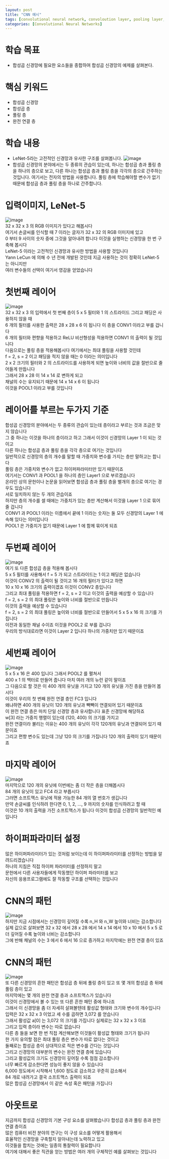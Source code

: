 ```yaml
---
layout: post
title: "CNN 예시"
tags: [convolutional neural network, convoloution layer, pooling layer, fully connected layer]
categories: [Convolutional Neural Networks]
---
```


# 학습 목표
- 합성곱 신경망에 필요한 요소들을 종합하여 합성곱 신경망의 예제를 살펴본다.

# 핵심 키워드
- 합성곱 신경망
- 합성곱 층
- 풀링 층
- 완전 연결 층

# 학습 내용
- LeNet-5라는 고전적인 신경망과 유사한 구조를 살펴봅니다.
![image](https://user-images.githubusercontent.com/50114210/71462293-3736d580-27f6-11ea-8fb2-24992066a6ed.png)       
- 합성곱 신경망의 분야에서는 두 종류의 관습이 있는데, 하나는 합성곱 층과 풀링 층을 하나의 층으로 보고, 다른 하나는 합성곱 층과 풀링 층을 각각의 층으로 간주하는 것입니다. 여기서는 전자의 방법을 사용합니다. 풀링 층에 학습해야할 변수가 없기 때문에 합성곱 층과 풀링 층을 하나로 간주합니다.

# 입력이미지, LeNet-5
![image](https://user-images.githubusercontent.com/50114210/71462790-d27c7a80-27f7-11ea-894e-90a1d7449589.png)                     
32 x 32 x 3 의 RGB 이미지가 있다고 해봅시다                 
여기서 손글씨를 인식할 때 7 이라는 글자가 32 x 32 의 RGB 이미지에 있고                  
0 부터 9 사이의 숫자 중에 그것을 알아내려 합니다 이것을 실행하는 신경망을 한 번 구축해 봅시다                 
LeNet-5 이라는 고전적인 신경망과 유사한 방법을 사용할 것입니다                 
Yann LeCun 에 의해 수 년 전에 개발된 것인데 지금 사용하는 것이 정확히 LeNet-5 는 아니지만                 
여러 변수들의 선택이 여기서 영감을 얻었습니다                 
                 
# 첫번째 레이어
![image](https://user-images.githubusercontent.com/50114210/71462804-dd370f80-27f7-11ea-8ab6-d2c7d71113f4.png)                       
32 x 32 x 3 의 입력에서 첫 번째 층이 5 x 5 필터와 1 의 스트라이드 그리고 패딩은 사용하지 않을 때                 
6 개의 필터를 사용한 출력은 28 x 28 x 6 이 됩니다 이 층을 CONV1 이라고 부를 겁니다                  
6 개의 필터와 편향을 적용하고 ReLU 비선형성을 적용하면 CONV1 의 출력이 될 것입니다                 
다음으로는 풀링 층을 적용해봅시다 여기에서는 최대 풀링을 사용할 것인데                  
f = 2, s = 2 이고 패딩을 적지 않을 때는 0 이라는 의미입니다                 
2 x 2 크기의 필터와 2 의 스트라이드를 사용하게 되면 높이와 너비의 값을 절반으로 줄어들게 만듭니다                 
그래서 28 x 28 이 14 x 14 로 변하게 되고                 
채널의 수는 유지되기 때문에 14 x 14 x 6 이 됩니다                 
이것을 POOL1 이라고 부를 것입니다                 

# 레이어를 부르는 두가지 기준
합성곱 신경망의 분야에서는 두 종류의 관습이 있는데 층이라고 부르는 것과 조금은 맞지 않습니다           
그 중 하나는 이것을 하나의 층이라고 하고 그래서 이것이 신경망의 Layer 1 이 되는 것이고           
다른 하나는 합성곱 층과 풀링 층을 각각 층으로 여기는 것입니다           
일반적으로 신경망의 층의 개수를 말할 때 가중치와 변수를 가지는 층만 말하고는 합니다           
풀링 층은 가중치와 변수가 없고 하이퍼파라미터만 있기 때문이죠           
여기서는 CONV1 과 POOL1 을 하나의 층인 Layer1 으로 부르겠습니다           
온라인 상의 문헌이나 논문을 읽어보면 합성곱 층과 풀링 층을 별개의 층으로 여기는 경우도 있습니다           
서로 일치하지 않는 두 개의 관습이죠           
하지만 층의 개수를 셀 때에는 가중치가 있는 층만 계산해서 이것을 Layer 1 으로 묶어줄 겁니다           
CONV1 과 POOL1 이라는 이름에서 끝에 1 이라는 숫자는 둘 모두 신경망의 Layer 1 에 속해 있다는 의미입니다           
POOL1 은 가중치가 없기 때문에 Layer 1 에 함께 묶이게 되죠           

# 두번째 레이어
![image](https://user-images.githubusercontent.com/50114210/71462816-e9bb6800-27f7-11ea-97d1-99e3c5ba2129.png)                          
여기 또 다른 합성곱 층을 적용해 봅시다                  
5 x 5 필터를 사용해서 f = 5 가 되고 스트라이드는 1 이고 패딩은 없습니다                  
이것이 CONV2 의 출력이 될 것이고 16 개의 필터가 있다고 하면                   
10 x 10 x 16 크기의 출력이겠죠 이것이 CONV2 층입니다                  
그리고 최대 풀링을 적용하면 f = 2, s = 2 이고 이것의 출력을 예상할 수 있습니다                  
f = 2, s = 2 의 최대 풀링은 높이와 너비를 절반으로 만듭니다                  
이것의 출력을 예상할 수 있습니다                   
f = 2, s = 2 의 최대 풀링은 높이와 너비를 절반으로 만들어서 5 x 5 x 16 의 크기를 가집니다                  
이전과 동일한 채널 수이죠 이것을 POOL2 로 부를 겁니다                  
우리의 방식대로라면 이것이 Layer 2 입니다 하나의 가중치만 있기 때문이죠                  

# 세번째 레이어
![image](https://user-images.githubusercontent.com/50114210/71462882-17a0ac80-27f8-11ea-9dcf-be9fadc535ff.png)                         
5 x 5 x 16 은 400 입니다 그래서 POOL2 를 펼쳐서                  
400 x 1 의 백터로 만들어 줍니다 마치 여러 개의 뉴런 같이 말이죠                  
그 다음으로 할 것은 이 400 개의 유닛을 가지고 120 개의 유닛을 가진 층을 만들어 봅시다                  
이것이 우리의 첫 번째 완전 연결 층인 FC3 입니다                  
왜냐하면 400 개의 유닛이 120 개의 유닛과 빽빽이 연결되어 있기 때문이죠                  
이 완전 연결 층은 마치 단일 신경망 층과 유사합니다 표준 신경망에 해당하죠                  
w[3] 라는 가중치 행렬이 있는데 (120, 400) 의 크기를 가지고                  
완전 연결이라 불리는 이유는 400 개의 유닛이 각각 120개의 유닛과 연결되어 있기 때문이죠                  
그리고 편향 변수도 있는데 그냥 120 의 크기를 가집니다 120 개의 출력이 있기 때문이죠                  

# 마지막 레이어
![image](https://user-images.githubusercontent.com/50114210/71462897-212a1480-27f8-11ea-82ab-5a00db4b2010.png)               
마지막으로 120 개의 유닛에 이번에는 좀 더 작은 층을 더해봅시다        
84 개의 유닛이 있고 FC4 라고 부릅시다        
그러면 소프트맥스 유닛에 적용 가능한 84 개의 열 번호가 생깁니다       
만약 손글씨를 인식하려 한다면 0, 1, 2, ..., 9 까지의 숫자를 인식하려고 할 때       
이것은 10 개의 출력을 가진 소프트맥스가 됩니다 이것이 합성곱 신경망의 일반적인 예입니다       

# 하이퍼파라미터 설정
많은 하이퍼파라미터가 있는 것처럼 보이는데 이 하이퍼파라미터를 선정하는 방법을 알려드리겠습니다       
하나의 지침은 직접 하이퍼 파라미터를 선정하지 말고        
문헌에서 다른 사용자들에게 작동했던 하이퍼 파라미터를 보고        
자신의 응용프로그램에도 잘 작동할 구조를 선택하는 것입니다       

# CNN의 패턴
![image](https://user-images.githubusercontent.com/50114210/71462905-2ab37c80-27f8-11ea-9a21-fc3af8cbd9b3.png)               
하지만 지금 시점에서는 신경망이 깊어질 수록 n_H 와 n_W 높이와 너비는 감소합니다       
실제 값으로 살펴보면 32 x 32 에서 28 x 28 에서 14 x 14 에서 10 x 10 에서 5 x 5 로       
더 깊어질 수록 높이와 너비는 감소합니다       
그에 반해 채널의 수는 3 에서 6 에서 16 으로 증가하고 마지막에는 완전 연결 층이 있죠       

# CNN의 패턴
![image](https://user-images.githubusercontent.com/50114210/71462929-37d06b80-27f8-11ea-887e-015324091348.png)                  
또 다른 신경망의 흔한 패턴은 합성곱 층 뒤에 풀링 층이 있고 또 몇 개의 합성곱 층 뒤에 풀링 층이 있고                  
마지막에는 몇 개의 완전 연결 층과 소프트맥스가 있습니다                  
이것이 신경망에서 볼 수 있는 또 다른 흔한 패턴 중에 하나죠                  
그래서 이 신경망을 좀 더 자세히 살펴볼텐데 활성값 형태와 크기와 변수의 개수입니다                  
입력은 32 x 32 x 3 이었고 세 수를 곱하면 3,072 를 얻습니다                  
그래서 활성값 a[0] 는 3,072 의 크기를 가집니다 실제로는 32 x 32 x 3 이죠                  
그리고 입력 층이라 변수는 따로 없습니다                  
다른 층 들을 보면 한 번 직접 계산해보면 이것들이 활성값 형태와 크기가 됩니다                  
한 가지 유의할 점은 최대 풀링 층은 변수가 따로 없다는 것이고                  
둘째로는 합성곱 층이 상대적으로 적은 변수를 간다는 것입니다                  
그리고 신경망의 대부분의 변수는 완전 연결 층에 있습니다                  
그리고 활성값의 크기도 신경망이 깊어질 수록 점점 감소합니다                  
너무 빠르게 감소한다면 성능이 좋지 않을 수 있습니다                  
6,000 정도에서 시작해서 1,600 정도로 감소하고 꾸준히 감소해서                   
84 개로 내려가고 결국 소프트맥스 출력이 되죠                  
많은 합성곱 신경망에서 이 같은 속성 혹은 패턴을 가집니다                  

# 아웃트로
지금까지 합성곱 신경망의 기본 구성 요소를 살펴봤습니다 합성곱 층과 풀링 층과 완전 연결 층이죠                  
많은 컴퓨터 비전 분야의 연구는 이 구성 요소를 어떻게 활용해서                  
효율적인 신경망을 구축할지 알아내는데 노력하고 있고                  
이것들을 합치는 것에는 일종의 통찰력이 필요합니다                  
여기에 대해서 좋은 직관을 얻는 방법은 여러 개의 구체적인 예를 살펴보는 것입니다                  
